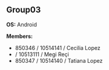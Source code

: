 Group03
---

__OS:__ Android

__Members:__
 - 850346 / 10514141 / Cecilia Lopez
 - <Matricola> / 10513111 / Megi Reçi
 - 850347 / 10514140 / Tatiana Lopez